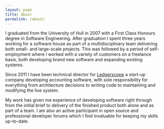```yaml
---
layout: page
title: About
permalink: /about/
---
```


I graduated from the University of Hull in 2007 with a First Class Honours degree in Software Engineering. After graduation I spent three years working for a software house as part of a multidisciplinary team delivering both small- and large-scale projects. This was followed by a period of self-employment where I worked with a variety of customers on a freelance basis, both developing brand new software and expanding existing systems.

Since 2011 I have been technical director for [Ledgerscope](https://ledgerscope.com) a start-up company developing accounting software, with sole responsibility for everything from architecture decisions to writing code to maintaining and modifying the live system.

My work has given me experience of developing software right through from the initial brief to delivery of the finished product both alone and as part of a team. I am also an active participant in open source and professional developer forums which I find invaluable for keeping my skills up-to-date.
